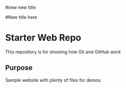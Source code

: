 #new new title

#New title here

# Starter Web Repo

This repository is for showing how Git and GitHub work

## Purpose

Sample website with plenty of files for demos